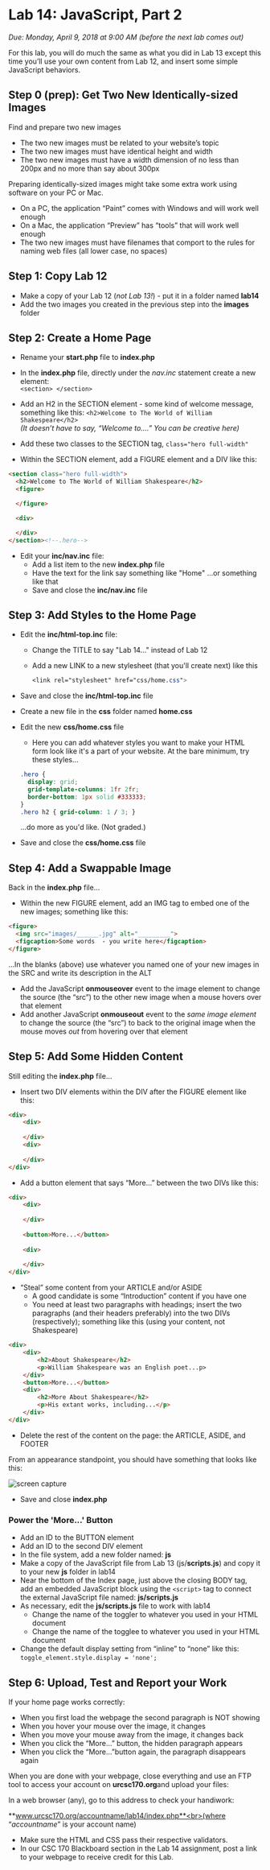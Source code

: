# Lab 14: JavaScript, Part 2
*Due: Monday, April 9, 2018 at 9:00 AM (before the next lab comes out)*

For this lab, you will do much the same as what you did in Lab 13 except this time you’ll use your own content from Lab 12, and insert some simple JavaScript behaviors.

## Step 0 (prep): Get Two New Identically-sized Images

Find and prepare two new images

- The two new images must be related to your website’s topic
- The two new images must have identical height and width
- The two new images must have a width dimension of no less than 200px and no more than say about 300px

Preparing identically-sized images might take some extra work using software on your PC or Mac.

- On a PC, the application “Paint” comes with Windows and will work well enough
- On a Mac, the application “Preview” has “tools” that will work well enough
- The two new images must have filenames that comport to the rules for naming web files (all lower case, no spaces)

## Step 1: Copy Lab 12

- Make a copy of your Lab 12 (*not Lab 13!*) - put it in a folder named **lab14**
- Add the two images you created in the previous step into the **images** folder

## Step 2: Create a Home Page

- Rename your **start.php** file to **index.php**
- In the **index.php** file, directly under the *nav.inc* statement create a new element:<br> `<section> </section>`

- Add an H2 in the SECTION element - some kind of welcome message, something like this: `<h2>Welcome to The World of William Shakespeare</h2>` <br>_(It doesn’t have to say, “Welcome to….”  You can be creative here)_
- Add these two classes to the SECTION tag, `class="hero full-width"`
- Within the SECTION element, add a FIGURE element and a DIV like this:

```html
<section class="hero full-width">
  <h2>Welcome to The World of William Shakespeare</h2>
  <figure>

  </figure>

  <div>

  </div>
</section><!--.hero-->
```

- Edit your **inc/nav.inc** file:
  - Add a list item to the new **index.php** file
  - Have the text for the link say something like "Home" ...or something like that
  - Save and close the **inc/nav.inc** file

## Step 3: Add Styles to the Home Page

- Edit the **inc/html-top.inc** file:

  - Change the TITLE to say "Lab 14..." instead of Lab 12

  - Add a new LINK to a new stylesheet (that you'll create next) like this

    ```css
    <link rel="stylesheet" href="css/home.css">
    ```

- Save and close the **inc/html-top.inc** file

- Create a new file in the **css** folder named **home.css**

- Edit the new **css/home.css** file

  - Here you can add whatever styles you want to make your HTML form look like it's a part of your website.  At the bare minimum, try these styles...

  ```css
  .hero { 
  	display: grid;
  	grid-template-columns: 1fr 2fr;
  	border-bottom: 1px solid #333333; 
  }
  .hero h2 { grid-column: 1 / 3; }
  ```

  ...do more as you'd like.  (Not graded.)

- Save and close the **css/home.css** file

## Step 4: Add a Swappable Image

Back in the **index.php** file...

- Within the new FIGURE element, add an IMG tag to embed one of the new images; something like this:

```html
<figure>
  <img src="images/______.jpg" alt="_________">
  <figcaption>Some words  - you write here</figcaption>
</figure>
```

…In the blanks (above) use whatever you named one of your new images in the SRC and write its description in the ALT

- Add the JavaScript **onmouseover** event to the image element to change the source (the “src”) to the other new image when a mouse hovers over that element
- Add another JavaScript **onmouseout** event to the *same image element* to change the source (the “src”) to back to the original image when the mouse moves *out* from hovering over that element

## Step 5: Add Some Hidden Content

Still editing the **index.php** file...

- Insert two DIV elements within the DIV after the FIGURE element like this:

```html
<div>
    <div>
       
    </div>
    <div>
        
    </div>
</div>
```

- Add a button element that says “More…” between the two DIVs like this:

```html
<div>
    <div>
       
    </div>
    
    <button>More...</button>
    
    <div>
        
    </div>
</div>
```

- “Steal” some content from your ARTICLE and/or ASIDE
  - A good candidate is some “Introduction” content if you have one
  - You need at least two paragraphs with headings; insert the two paragraphs (and their headers preferably) into the two DIVs (respectively); something like this (using your content, not Shakespeare)

```html
<div>
	<div>
		<h2>About Shakespeare</h2>
		<p>William Shakespeare was an English poet...p>
	</div>
	<button>More...</button>
	<div>
		<h2>More About Shakespeare</h2>
		<p>His extant works, including...</p>
	</div>
</div>
```

- Delete the rest of the content on the page: the ARTICLE, ASIDE, and FOOTER

From an appearance standpoint, you should have something that looks like this:

![screen capture](media\figure1.png)

- Save and close **index.php**

### Power the 'More...' Button
- Add an ID to the BUTTON element
- Add an ID to the second DIV element
- In the file system, add a new folder named: **js**
- Make a copy of the JavaScript file from Lab 13 (js/**scripts.js**) and copy it to your new **js** folder in lab14
- Near the bottom of the Index page, just above the closing BODY tag, add an embedded JavaScript block using the `<script>` tag to connect the external JavaScript file named: **js/scripts.js**
- As necessary, edit the **js/scripts.js** file to work with lab14
  - Change the name of the toggler to whatever you used in your HTML document
  - Change the name of the togglee to whatever you used in your HTML document
- Change the default display setting from “inline” to “none” like this:
`toggle_element.style.display = 'none';`

## Step 6: Upload, Test and Report your Work

If your home page works correctly:

- When you first load the webpage the second paragraph is NOT showing
- When you hover your mouse over the image, it changes
- When you move your mouse away from the image, it changes back
- When you click the “More…” button, the hidden paragraph appears
- When you click the “More…”button again, the paragraph disappears again

When you are done with your webpage, close everything and use an FTP tool to access your account on **urcsc170.org**and upload your files:

In a web browser (any), go to this address to check your handiwork: 

**www.urcsc170.org/accountname/lab14/index.php**<br>(where “*accountname*” is your account name)

- Make sure the HTML and CSS pass their respective validators.
- In our CSC 170 Blackboard section in the Lab 14 assignment, post a link to your webpage to receive credit for this Lab.


